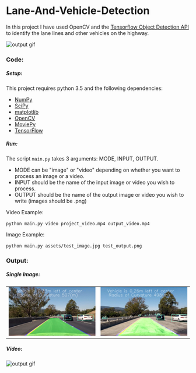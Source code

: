 # Lane-And-Vehicle-Detection

In this project I have used OpenCV and the [Tensorflow Object Detection API](https://github.com/tensorflow/models/tree/master/research/object_detection) to identify the lane lines and other vehicles on the highway.

![output gif](./assets/output1.gif)

### Code:

##### Setup:

This project requires python 3.5 and the following dependencies:

- [NumPy](http://www.numpy.org/)
- [SciPy](https://www.scipy.org/)
- [matplotlib](http://matplotlib.org/)
- [OpenCV](http://opencv.org/)
- [MoviePy](http://zulko.github.io/moviepy/)
- [TensorFlow](https://www.tensorflow.org/)

##### Run:

The script `main.py` takes 3 arguments: MODE, INPUT, OUTPUT.
 - MODE can be "image" or "video" depending on whether you want to process an image or a video.
 - INPUT should be the name of the input image or video you wish to process.
 - OUTPUT should be the name of the output image or video you wish to write (images should be .png) 
 
 Video Example:
 ```
 python main.py video project_video.mp4 output_video.mp4
 ```
 
 Image Example:
 ```
 python main.py assets/test_image.jpg test_output.png
 ```
 
 ### Output:
 
 ##### Single Image:
 |||
 |-------|-------|
 |![output image](./assets/output_test.png)|![output image](./assets/output_test1.png)|
 
 ##### Video:
 ![output gif](./assets/output1.gif)
